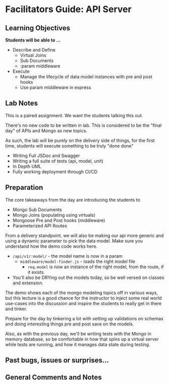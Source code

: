 # Facilitators Guide: API Server

## Learning Objectives

**Students will be able to ...**

* Describe and Define  
  * Virtual Joins
  * Sub Documents
  * :param middleware
* Execute
  * Manage the lifecycle of data model instances with pre and post hooks
  * Use param middleware in express
  
## Lab Notes

This is a paired assignment. We want the students talking this out.

There's no new code to be written in lab. This is considered to be the "final day" of APIs and Mongo as new topics.

As such, the lab will be purely on the delivery side of things, for the first time, students will execute something to be truly "done done"

* Writing Full JSDoc and Swagger
* Writing a full suite of tests (api, model, unit)
* In Depth UML
* Fully working deployment through CI/CD

## Preparation

The core takeaways from the day are introducing the students to
* Mongo Sub Documents
* Mongo Joins (populating using virtuals)
* Mongoose Pre and Post hooks (middleware)
* Parameterized API Routes

From a delivery standpoint, we will also be making our api more generic and using a dynamic parameter to pick the data model. Make sure you understand how the demo code works here.

* `/api/v1/:model/` - the model name is now in a param
  * `middleware/model-finder.js` - loads the right model file
    * `req.model` is now an instance of the right model, from the route, if it exists.
* You'll also be DRYing out the models today, so be well versed on classes and extension.

The demo shows each of the mongo modeling topics off in various ways, but this lecture is a good chance for the instructor to inject some real world use-cases into the discussion and inspire the students to really get in there and tinker.

Prepare for the day by tinkering a lot with setting up validations on schemas and doing interesting things pre and post save on the models.

Also, as with the previous day, we'll be writing tests with the Mongo in memory database, so be comfortable in how that spins up a virtual server while tests are running, and how it manages data state during testing.

## Past bugs, issues or surprises...

## General Comments and Notes
